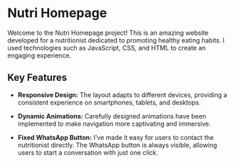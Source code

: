 # Nutri Homepage

Welcome to the Nutri Homepage project! This is an amazing website developed for a nutritionist dedicated to promoting healthy eating habits. I used technologies such as JavaScript, CSS, and HTML to create an engaging experience.

## Key Features

- **Responsive Design:** The layout adapts to different devices, providing a consistent experience on smartphones, tablets, and desktops.

- **Dynamic Animations:** Carefully designed animations have been implemented to make navigation more captivating and immersive.

- **Fixed WhatsApp Button:** I've made it easy for users to contact the nutritionist directly. The WhatsApp button is always visible, allowing users to start a conversation with just one click.
